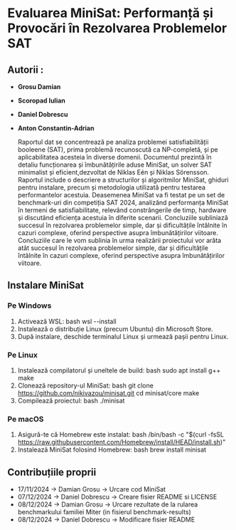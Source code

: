 # Evaluarea MiniSat: Performanță și Provocări în Rezolvarea Problemelor SAT

## Autorii : 
- **Grosu Damian**
- **Scoropad Iulian**
- **Daniel Dobrescu**
- **Anton Constantin-Adrian**

  Raportul dat se concentrează pe analiza problemei satisfiabilității booleene (SAT), prima problemă recunoscută ca NP-completă, și pe aplicabilitatea acesteia în diverse domenii. Documentul prezintă în detaliu funcționarea și îmbunătățirile aduse MiniSat, un solver SAT minimalist și eficient,dezvoltat de Niklas Eén și Niklas Sörensson. Raportul include o descriere a structurilor și algoritmilor MiniSat, ghiduri pentru instalare, precum și metodologia utilizată pentru testarea performantelor acestuia.
  Deasemenea MiniSat va fi  testat pe un set de benchmark-uri din competiția SAT 2024, analizănd performanța MiniSat în termeni de satisfiabilitate, relevând constrângerile de timp, hardware și discutând eficiența acestuia în diferite scenarii. Concluziile subliniază succesul în rezolvarea problemelor simple, dar și dificultățile întâlnite în cazuri complexe, oferind perspective asupra îmbunătățirilor viitoare.
  Concluziile care le vom sublinia în urma realizării proiectului vor arăta atât succesul în rezolvarea problemelor simple, dar și dificultățile întâlnite în cazuri complexe, oferind perspective asupra îmbunătățirilor viitoare.
  
## Instalare MiniSat
### Pe Windows
1. Activează WSL:
    bash
    wsl --install
2. Instalează o distribuție Linux (precum Ubuntu) din Microsoft Store.
3. După instalare, deschide terminalul Linux și urmează pașii pentru Linux.

### Pe Linux
1. Instalează compilatorul și uneltele de build:
    bash
    sudo apt install g++ make
2. Clonează repository-ul MiniSat:
    bash
    git clone https://github.com/nikivazou/minisat.git
    cd minisat/core
    make
3. Compilează proiectul:
    bash
    ./minisat
   
### Pe macOS
1. Asigură-te că Homebrew este instalat:
    bash
    /bin/bash -c "$(curl -fsSL https://raw.githubusercontent.com/Homebrew/install/HEAD/install.sh)"
2. Instalează MiniSat folosind Homebrew:
    bash
    brew install minisat
   
## Contribuțiile proprii
- 17/11/2024 -> Damian Grosu -> Urcare cod MiniSat
- 07/12/2024 -> Daniel Dobrescu -> Creare fisier README si LICENSE  
- 08/12/2024 -> Damian Grosu -> Urcare rezultate de la rularea benchmarkului familiei Miter (in fisierul benchmark-results)
- 08/12/2024 -> Daniel Dobrescu -> Modificare fisier README




